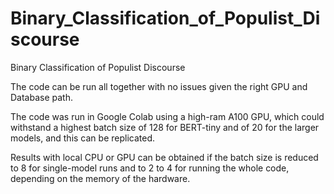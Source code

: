 # Binary_Classification_of_Populist_Discourse
 Binary Classification of Populist Discourse

The code can be run all together with no issues given the right GPU and Database path.

The code was run in Google Colab using a high-ram A100 GPU, which could withstand a highest batch size of 128 for BERT-tiny and of 20 for the larger models, and this can be replicated.

Results with local CPU or GPU can be obtained if the batch size is reduced to 8 for single-model runs and to 2 to 4 for running the whole code, depending on the memory of the hardware.